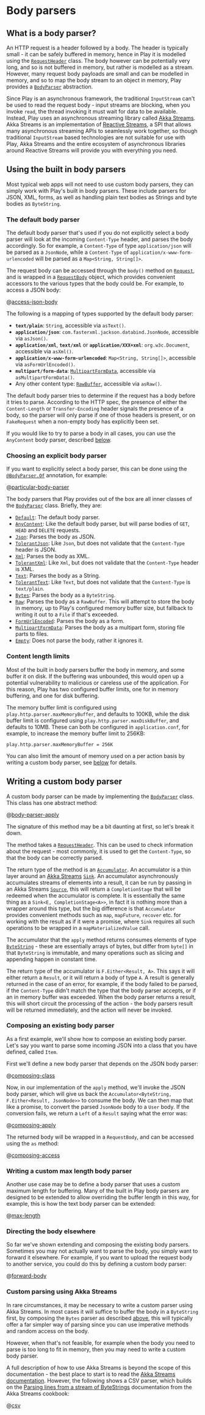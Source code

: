 <!--- Copyright (C) 2009-2020 Lightbend Inc. <https://www.lightbend.com> -->
# Body parsers

## What is a body parser?

An HTTP request is a header followed by a body.  The header is typically small - it can be safely buffered in memory, hence in Play it is modelled using the [`RequestHeader`](api/java/play/mvc/Http.RequestHeader.html) class.  The body however can be potentially very long, and so is not buffered in memory, but rather is modelled as a stream.  However, many request body payloads are small and can be modelled in memory, and so to map the body stream to an object in memory, Play provides a [`BodyParser`](api/java/play/mvc/BodyParser.html) abstraction.

Since Play is an asynchronous framework, the traditional `InputStream` can't be used to read the request body - input streams are blocking, when you invoke `read`, the thread invoking it must wait for data to be available.  Instead, Play uses an asynchronous streaming library called [Akka Streams](https://doc.akka.io/docs/akka/2.5/stream/index.html?language=java).  Akka Streams is an implementation of [Reactive Streams](http://www.reactive-streams.org/), a SPI that allows many asynchronous streaming APIs to seamlessly work together, so though traditional `InputStream` based technologies are not suitable for use with Play, Akka Streams and the entire ecosystem of asynchronous libraries around Reactive Streams will provide you with everything you need.

## Using the built in body parsers

Most typical web apps will not need to use custom body parsers, they can simply work with Play's built in body parsers.  These include parsers for JSON, XML, forms, as well as handling plain text bodies as Strings and byte bodies as `ByteString`.

### The default body parser

The default body parser that's used if you do not explicitly select a body parser will look at the incoming `Content-Type` header, and parses the body accordingly.  So for example, a `Content-Type` of type `application/json` will be parsed as a `JsonNode`, while a `Content-Type` of `application/x-www-form-urlencoded` will be parsed as a `Map<String, String[]>`.

The request body can be accessed through the `body()` method on [`Request`](api/java/play/mvc/Http.Request.html), and is wrapped in a [`RequestBody`](api/java/play/mvc/Http.RequestBody.html) object, which provides convenient accessors to the various types that the body could be.  For example, to access a JSON body:

@[access-json-body](code/javaguide/http/JavaBodyParsers.java)

The following is a mapping of types supported by the default body parser:

- **`text/plain`**: `String`, accessible via `asText()`.
- **`application/json`**: `com.fasterxml.jackson.databind.JsonNode`, accessible via `asJson()`.
- **`application/xml`**, **`text/xml`** or **`application/XXX+xml`**: `org.w3c.Document`, accessible via `asXml()`.
- **`application/x-www-form-urlencoded`**: `Map<String, String[]>`, accessible via `asFormUrlEncoded()`.
- **`multipart/form-data`**: [`MultipartFormData`](api/java/play/mvc/Http.MultipartFormData.html), accessible via `asMultipartFormData()`.
- Any other content type: [`RawBuffer`](api/java/play/mvc/Http.RawBuffer.html), accessible via `asRaw()`.

The default body parser tries to determine if the request has a body before it tries to parse. According to the HTTP spec, the presence of either the `Content-Length` or `Transfer-Encoding` header signals the presence of a body, so the parser will only parse if one of those headers is present, or on `FakeRequest` when a non-empty body has explicitly been set.

If you would like to try to parse a body in all cases, you can use the `AnyContent` body parser, described [below](#Choosing-an-explicit-body-parser).

### Choosing an explicit body parser

If you want to explicitly select a body parser, this can be done using the [`@BodyParser.Of`](api/java/play/mvc/BodyParser.Of.html) annotation, for example:

@[particular-body-parser](code/javaguide/http/JavaBodyParsers.java)

The body parsers that Play provides out of the box are all inner classes of the [`BodyParser`](api/java/play/mvc/BodyParser.html) class.  Briefly, they are:

- [`Default`](api/java/play/mvc/BodyParser.Default.html): The default body parser.
- [`AnyContent`](api/java/play/mvc/BodyParser.AnyContent.html): Like the default body parser, but will parse bodies of `GET`, `HEAD` and `DELETE` requests.
- [`Json`](api/java/play/mvc/BodyParser.Json.html): Parses the body as JSON.
- [`TolerantJson`](api/java/play/mvc/BodyParser.TolerantJson.html): Like `Json`, but does not validate that the `Content-Type` header is JSON.
- [`Xml`](api/java/play/mvc/BodyParser.Xml.html): Parses the body as XML.
- [`TolerantXml`](api/java/play/mvc/BodyParser.TolerantXml.html): Like `Xml`, but does not validate that the `Content-Type` header is XML.
- [`Text`](api/java/play/mvc/BodyParser.Text.html): Parses the body as a String.
- [`TolerantText`](api/java/play/mvc/BodyParser.TolerantText.html): Like `Text`, but does not validate that the `Content-Type` is `text/plain`.
- [`Bytes`](api/java/play/mvc/BodyParser.Bytes.html): Parses the body as a `ByteString`.
- [`Raw`](api/java/play/mvc/BodyParser.Raw.html): Parses the body as a `RawBuffer`.  This will attempt to store the body in memory, up to Play's configured memory buffer size, but fallback to writing it out to a `File` if that's exceeded.
- [`FormUrlEncoded`](api/java/play/mvc/BodyParser.FormUrlEncoded.html): Parses the body as a form.
- [`MultipartFormData`](api/java/play/mvc/BodyParser.MultipartFormData.html): Parses the body as a multipart form, storing file parts to files.
- [`Empty`](api/java/play/mvc/BodyParser.Empty.html): Does not parse the body, rather it ignores it.

### Content length limits

Most of the built in body parsers buffer the body in memory, and some buffer it on disk.  If the buffering was unbounded, this would open up a potential vulnerability to malicious or careless use of the application.  For this reason, Play has two configured buffer limits, one for in memory buffering, and one for disk buffering.

The memory buffer limit is configured using `play.http.parser.maxMemoryBuffer`, and defaults to 100KB, while the disk buffer limit is configured using `play.http.parser.maxDiskBuffer`, and defaults to 10MB.  These can both be configured in `application.conf`, for example, to increase the memory buffer limit to 256KB:

    play.http.parser.maxMemoryBuffer = 256K

You can also limit the amount of memory used on a per action basis by writing a custom body parser, see [below](#Writing-a-custom-max-length-body-parser) for details.

## Writing a custom body parser

A custom body parser can be made by implementing the [`BodyParser`](api/java/play/mvc/BodyParser.html) class.  This class has one abstract method:

@[body-parser-apply](code/javaguide/http/JavaBodyParsers.java)

The signature of this method may be a bit daunting at first, so let's break it down.

The method takes a [`RequestHeader`](api/java/play/mvc/Http.RequestHeader.html).  This can be used to check information about the request - most commonly, it is used to get the `Content-Type`, so that the body can be correctly parsed.

The return type of the method is an [`Accumulator`](api/java/play/libs/streams/Accumulator.html).  An accumulator is a thin layer around an [Akka Streams](https://doc.akka.io/docs/akka/2.5/stream/index.html?language=java) [`Sink`](https://doc.akka.io/japi/akka/2.5/akka/stream/javadsl/Sink.html).  An accumulator asynchronously accumulates streams of elements into a result, it can be run by passing in an Akka Streams [`Source`](https://doc.akka.io/japi/akka/2.5/akka/stream/javadsl/Source.html), this will return a `CompletionStage` that will be redeemed when the accumulator is complete.  It is essentially the same thing as a `Sink<E, CompletionStage<A>>`, in fact it is nothing more than a wrapper around this type, but the big difference is that `Accumulator` provides convenient methods such as `map`, `mapFuture`, `recover` etc. for working with the result as if it were a promise, where `Sink` requires all such operations to be wrapped in a `mapMaterializedValue` call.

The accumulator that the `apply` method returns consumes elements of type [`ByteString`](https://doc.akka.io/japi/akka/2.5/akka/util/ByteString.html) - these are essentially arrays of bytes, but differ from `byte[]` in that `ByteString` is immutable, and many operations such as slicing and appending happen in constant time.

The return type of the accumulator is `F.Either<Result, A>`.  This says it will either return a `Result`, or it will return a body of type `A`.  A result is generally returned in the case of an error, for example, if the body failed to be parsed, if the `Content-Type` didn't match the type that the body parser accepts, or if an in memory buffer was exceeded.  When the body parser returns a result, this will short circuit the processing of the action - the body parsers result will be returned immediately, and the action will never be invoked.

### Composing an existing body parser

As a first example, we'll show how to compose an existing body parser.  Let's say you want to parse some incoming JSON into a class that you have defined, called `Item`.

First we'll define a new body parser that depends on the JSON body parser:

@[composing-class](code/javaguide/http/JavaBodyParsers.java)

Now, in our implementation of the `apply` method, we'll invoke the JSON body parser, which will give us back the `Accumulator<ByteString, F.Either<Result, JsonNode>>` to consume the body.  We can then map that like a promise, to convert the parsed `JsonNode` body to a `User` body.  If the conversion fails, we return a `Left` of a `Result` saying what the error was:

@[composing-apply](code/javaguide/http/JavaBodyParsers.java)

The returned body will be wrapped in a `RequestBody`, and can be accessed using the `as` method:

@[composing-access](code/javaguide/http/JavaBodyParsers.java)

### Writing a custom max length body parser

Another use case may be to define a body parser that uses a custom maximum length for buffering.  Many of the built in Play body parsers are designed to be extended to allow overriding the buffer length in this way, for example, this is how the text body parser can be extended:

@[max-length](code/javaguide/http/JavaBodyParsers.java)

### Directing the body elsewhere

So far we've shown extending and composing the existing body parsers.  Sometimes you may not actually want to parse the body, you simply want to forward it elsewhere.  For example, if you want to upload the request body to another service, you could do this by defining a custom body parser:

@[forward-body](code/javaguide/http/JavaBodyParsers.java)

### Custom parsing using Akka Streams

In rare circumstances, it may be necessary to write a custom parser using Akka Streams.  In most cases it will suffice to buffer the body in a `ByteString` first, by composing the `Bytes` parser as described [above](#Composing-an-existing-body-parser), this will typically offer a far simpler way of parsing since you can use imperative methods and random access on the body.

However, when that's not feasible, for example when the body you need to parse is too long to fit in memory, then you may need to write a custom body parser.

A full description of how to use Akka Streams is beyond the scope of this documentation - the best place to start is to read the [Akka Streams documentation](https://doc.akka.io/docs/akka/2.5/stream/index.html?language=java).  However, the following shows a CSV parser, which builds on the [Parsing lines from a stream of ByteStrings](https://doc.akka.io/docs/akka/2.5/stream/stream-cookbook.html?language=java#parsing-lines-from-a-stream-of-bytestrings) documentation from the Akka Streams cookbook:

@[csv](code/javaguide/http/JavaBodyParsers.java)
